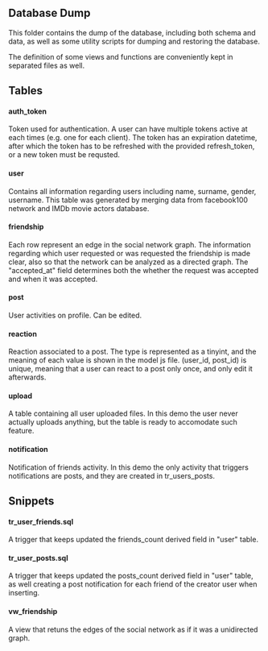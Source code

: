 ## Database Dump

This folder contains the dump of the database, including both schema and data,
as well as some utility scripts for dumping and restoring the database.

The definition of some views and functions are conveniently kept in separated files as well.

## Tables

#### auth_token
Token used for authentication. A user can have multiple tokens
active at each times (e.g. one for each client). The token has an expiration datetime,
after which the token has to be refreshed with the provided refresh_token, or a new token must be requsted.

#### user
Contains all information regarding users including name, surname, gender, username.
This table was generated by merging data from facebook100 network and IMDb movie actors database.

#### friendship
Each row represent an edge in the social network graph.
The information regarding which user requested or was requested the friendship is
made clear, also so that the network can be analyzed as a directed graph.
The "accepted_at" field determines both the whether the request was accepted and when it was accepted. 

#### post
User activities on profile. Can be edited.

#### reaction
Reaction associated to a post. The type is represented as a tinyint, and the meaning
of each value is shown in the model js file.
(user_id, post_id) is unique, meaning that a user can react to a post only once, and only edit
it afterwards.

#### upload
A table containing all user uploaded files. In this demo the user never
actually uploads anything, but the table is ready to accomodate such feature.

#### notification
Notification of friends activity. In this demo the only activity that triggers
notifications are posts, and they are created in tr_users_posts.

## Snippets

#### tr_user_friends.sql
A trigger that keeps updated the friends_count derived field in "user" table.

#### tr_user_posts.sql
A trigger that keeps updated the posts_count derived field in "user" table,
as well creating a post notification for each friend of the creator user when inserting. 

#### vw_friendship
A view that retuns the edges of the social network as if 
it was a unidirected graph.